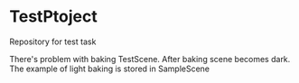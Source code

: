# TestPtoject
Repository for test task

There's problem with baking TestScene. After baking scene becomes dark.
The example of light baking is stored in SampleScene
